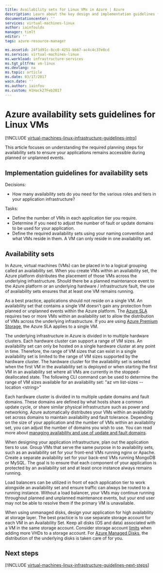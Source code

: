 ```yaml
---
title: Availability sets for Linux VMs in Azure | Azure
description: Learn about the key design and implementation guidelines for deploying Availability Sets in Azure infrastructure services.
documentationcenter: ''
services: virtual-machines-linux
author: iainfoulds
manager: timlt
editor: ''
tags: azure-resource-manager

ms.assetid: 24f1d91c-8cc0-4251-bb67-ac4c4c37e8cd
ms.service: virtual-machines-linux
ms.workload: infrastructure-services
ms.tgt_pltfrm: vm-linux
ms.devlang: na
ms.topic: article
ms.date: 03/17/2017
wacn.date: ''
ms.author: iainfou
ms.custom: H1Hack27Feb2017
---
```


# Azure availability sets guidelines for Linux VMs

[!INCLUDE [virtual-machines-linux-infrastructure-guidelines-intro](../../includes/virtual-machines-linux-infrastructure-guidelines-intro.md)]

This article focuses on understanding the required planning steps for availability sets to ensure your applications remains accessible during planned or unplanned events.

## Implementation guidelines for availability sets
Decisions:

* How many availability sets do you need for the various roles and tiers in your application infrastructure?

Tasks:

* Define the number of VMs in each application tier you require.
* Determine if you need to adjust the number of fault or update domains to be used for your application.
* Define the required availability sets using your naming convention and what VMs reside in them. A VM can only reside in one availability set. 

## Availability sets
In Azure, virtual machines (VMs) can be placed in to a logical grouping called an availability set. When you create VMs within an availability set, the Azure platform distributes the placement of those VMs across the underlying infrastructure. Should there be a planned maintenance event to the Azure platform or an underlying hardware / infrastructure fault, the use of availability sets ensures that at least one VM remains running.

As a best practice, applications should not reside on a single VM. An availability set that contains a single VM doesn't gain any protection from planned or unplanned events within the Azure platform. The [Azure SLA](https://www.azure.cn/support/sla/virtual-machines) requires two or more VMs within an availability set to allow the distribution of VMs across the underlying infrastructure. If you are using [Azure Premium Storage](../storage/storage-premium-storage.md?toc=%2fazure%2fvirtual-machines%2flinux%2ftoc.json), the Azure SLA applies to a single VM.

The underlying infrastructure in Azure is divided in to multiple hardware clusters. Each hardware cluster can support a range of VM sizes. An availability set can only be hosted on a single hardware cluster at any point in time. Therefore, the range of VM sizes that can exist in a single availability set is limited to the range of VM sizes supported by the hardware cluster. The hardware cluster for the availability set is selected when the first VM in the availability set is deployed or when starting the first VM in an availability set where all VMs are currently in the stopped-deallocated state. The following CLI command can be used to determine the range of VM sizes available for an availability set: "az vm list-sizes --location \<string\>"

Each hardware cluster is divided in to multiple update domains and fault domains. These domains are defined by what hosts share a common update cycle, or share similar physical infrastructure such as power and networking. Azure automatically distributes your VMs within an availability set across domains to maintain availability and fault tolerance. Depending on the size of your application and the number of VMs within an availability set, you can adjust the number of domains you wish to use. You can read more about [managing availability and use of update and fault domains](virtual-machines-linux-manage-availability.md?toc=%2fazure%2fvirtual-machines%2flinux%2ftoc.json).

When designing your application infrastructure, plan out the application tiers to use. Group VMs that serve the same purpose in to availability sets, such as an availability set for your front-end VMs running nginx or Apache. Create a separate availability set for your back-end VMs running MongoDB or MySQL. The goal is to ensure that each component of your application is protected by an availability set and at least once instance always remains running.

Load balancers can be utilized in front of each application tier to work alongside an availability set and ensure traffic can always be routed to a running instance. Without a load balancer, your VMs may continue running throughout planned and unplanned maintenance events, but your end user may not be able to resolve them if the primary VM is unavailable.

When using unmanaged disks, design your application for high availability at storage layer. The best practice is to use separate storage account for each VM in an Availability Set. Keep all disks (OS and data) associated with a VM in the same storage account. Consider storage account [limits](../storage/storage-scalability-targets.md) when adding more VHDs to a storage account. For [Azure Managed Disks](../storage/storage-managed-disks-overview.md?toc=%2fazure%2fvirtual-machines%2flinux%2ftoc.json), the distribution of the underlying disks is taken care of for you.

## <a name="next-steps"></a> Next steps
[!INCLUDE [virtual-machines-linux-infrastructure-guidelines-next-steps](../../includes/virtual-machines-linux-infrastructure-guidelines-next-steps.md)]